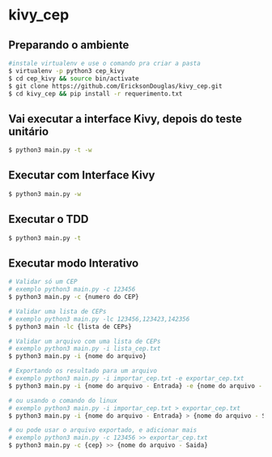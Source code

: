 # **kivy_cep**

## Preparando o ambiente

```sh
#instale virtualenv e use o comando pra criar a pasta
$ virtualenv -p python3 cep_kivy
$ cd cep_kivy && source bin/activate
$ git clone https://github.com/EricksonDouglas/kivy_cep.git
$ cd kivy_cep && pip install -r requerimento.txt
```

## Vai executar a interface Kivy,  depois do teste unitário
``` sh
$ python3 main.py -t -w
```
## Executar com Interface Kivy
``` sh
$ python3 main.py -w
```
## Executar o TDD
``` sh
$ python3 main.py -t
```
## Executar modo Interativo
``` sh
# Validar só um CEP
# exemplo python3 main.py -c 123456
$ python3 main.py -c {numero do CEP}

# Validar uma lista de CEPs
# exemplo python3 main.py -lc 123456,123423,142356
$ python3 main -lc {lista de CEPs}

# Validar um arquivo com uma lista de CEPs
# exemplo python3 main.py -i lista_cep.txt
$ python3 main.py -i {nome do arquivo}

# Exportando os resultado para um arquivo
# exemplo python3 main.py -i importar_cep.txt -e exportar_cep.txt
$ python3 main.py -i {nome do arquivo - Entrada} -e {nome do arquivo - Saida}

# ou usando o comando do linux
# exemplo python3 main.py -i importar_cep.txt > exportar_cep.txt
$ python3 main.py -i {nome do arquivo - Entrada} > {nome do arquivo - Saida}

# ou pode usar o arquivo exportado, e adicionar mais
# exemplo python3 main.py -c 123456 >> exportar_cep.txt
$ python3 main.py -c {cep} >> {nome do arquivo - Saida}
```
